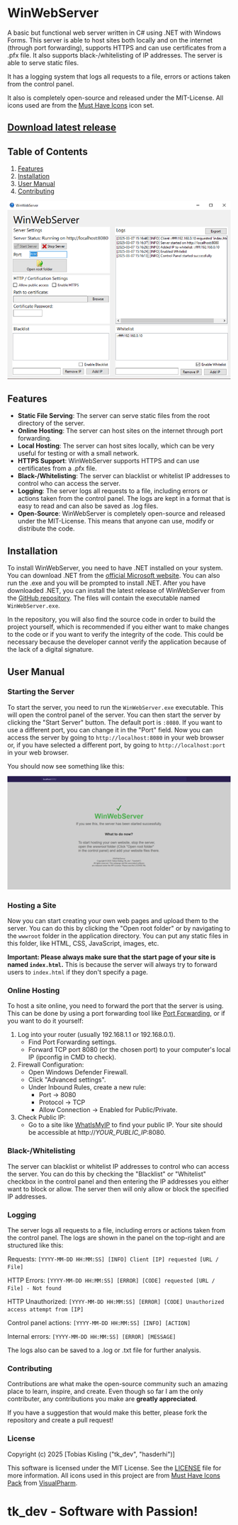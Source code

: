 # WinWebServer

A basic but functional web server written in C# using .NET with Windows Forms.
This server is able to host sites both locally and on the internet (through port forwarding),
supports HTTPS and can use certificates from a .pfx file. It also supports
black-/whitelisting of IP addresses. The server is able to serve static files.

It has a logging system that logs all requests to a file, errors or actions taken
from the control panel.

It also is completely open-source and released under the MIT-License.
All icons used are from the [Must Have Icons](https://www.iconarchive.com/show/must-have-icons-by-visualpharm.html) icon set.

## [Download latest release](https://github.com/hasderhi/WinWebServer/releases)

## Table of Contents

1. [Features](#features)
2. [Installation](#installation)
3. [User Manual](#user-manual)
4. [Contributing](#contributing)

![The control panel of WinWebServer](readme-media/img1.png)

## Features

- **Static File Serving**: The server can serve static files from the root directory of the server.
- **Online Hosting**: The server can host sites on the internet through port forwarding.
- **Local Hosting**: The server can host sites locally, which can be very useful for testing or with a small network.
- **HTTPS Support**: WinWebServer supports HTTPS and can use certificates from a .pfx file.
- **Black-/Whitelisting**: The server can blacklist or whitelist IP addresses to control who can access the server.
- **Logging**: The server logs all requests to a file, including errors or actions taken from the control panel. The logs are kept in a format that is easy to read and can also be saved as .log files.
- **Open-Source**: WinWebServer is completely open-source and released under the MIT-License. This means that anyone can use, modify or distribute the code.

## Installation

To install WinWebServer, you need to have .NET installed on your system. You can download .NET from the [official Microsoft website](https://dotnet.microsoft.com/en-us/download). You can also run the .exe and you will be prompted to install .NET. After you have downloaded .NET, you can install the latest release of WinWebServer from the [GitHub repository](https://github.com/hasderhi/WinWebServer/releases). The files will contain the executable named `WinWebServer.exe`.

In the repository, you will also find the source code in order to build the project yourself, which is recommended if you either want to make changes to the code or if you want to verify the integrity of the code. This could be necessary because the developer cannot verify the application because of the lack of a digital signature.

## User Manual

### Starting the Server

To start the server, you need to run the `WinWebServer.exe` executable. This will open the control panel of the server. You can then start the server by clicking the "Start Server" button. The default port is `:8080`. If you want to use a different port, you can change it in the "Port" field. Now you can access the server by going to `http://localhost:8080` in your web browser or, if you have selected a different port, by going to `http://localhost:port` in your web browser. 

You should now see something like this:

![The default start page of WinWebServer](readme-media/img2.png)

### Hosting a Site

Now you can start creating your own web pages and upload them to the server. You can do this by clicking the "Open root folder" or by navigating to the `wwwroot` folder in the application directory. You can put any static files in this folder, like HTML, CSS, JavaScript, images, etc. 

**Important: Please always make sure that the start page of your site is named `index.html`.** This is because the server will always try to forward users to `index.html` if they don't specify a page. 

### Online Hosting

To host a site online, you need to forward the port that the server is using. This can be done by using a port forwarding tool like [Port Forwarding](https://www.portforward.com/), or if you want to do it yourself:

1. Log into your router (usually 192.168.1.1 or 192.168.0.1).
    - Find Port Forwarding settings.
    - Forward TCP port 8080 (or the chosen port) to your computer's local IP (ipconfig in CMD to check).
2. Firewall Configuration:
    - Open Windows Defender Firewall.
    - Click "Advanced settings".
    - Under Inbound Rules, create a new rule:
        - Port → 8080
        - Protocol → TCP
        - Allow Connection → Enabled for Public/Private.
3. Check Public IP:
    - Go to a site like [WhatIsMyIP](https://whatismyip.com) to find your public IP. Your site should be accessible at http://*YOUR_PUBLIC_IP*:8080.

### Black-/Whitelisting

The server can blacklist or whitelist IP addresses to control who can access the server. You can do this by checking the "Blacklist" or "Whitelist" checkbox in the control panel and then entering the IP addresses you either want to block or allow. The server then will only allow or block the specified IP addresses.

### Logging

The server logs all requests to a file, including errors or actions taken from the control panel. The logs are shown in the panel on the top-right and are structured like this:

Requests:
`[YYYY-MM-DD HH:MM:SS] [INFO] Client [IP] requested [URL / File]`

HTTP Errors:
`[YYYY-MM-DD HH:MM:SS] [ERROR] [CODE] requested [URL / File] - Not found`

HTTP Unauthorized:
`[YYYY-MM-DD HH:MM:SS] [ERROR] [CODE] Unauthorized access attempt from [IP]`

Control panel actions: `[YYYY-MM-DD HH:MM:SS] [INFO] [ACTION]`

Internal errors: `[YYYY-MM-DD HH:MM:SS] [ERROR] [MESSAGE]`

The logs also can be saved to a .log or .txt file for further analysis.

### Contributing

Contributions are what make the open-source community such an amazing place to learn, inspire, and create. Even though so far I am the only contributer, any contributions you make are **greatly appreciated**.

If you have a suggestion that would make this better, please fork the repository and create a pull request!

### License

Copyright (c) 2025 [Tobias Kisling ("tk_dev", "hasderhi")]

This software is licensed under the MIT License. See the [LICENSE](LICENSE.txt) file for more information. All icons used in this project are from [Must Have Icons Pack](https://www.iconarchive.com/show/must-have-icons-by-visualpharm.html) from [VisualPharm](https://www.visualpharm.com/).

# tk_dev - Software with Passion!
